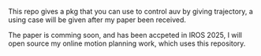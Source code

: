 This repo gives a pkg that you can use to control auv by giving trajectory, a using case will be given after my paper been received.

The paper is comming soon, and has been accpeted in IROS 2025, I will open source my online motion planning work, which uses this repository.  
